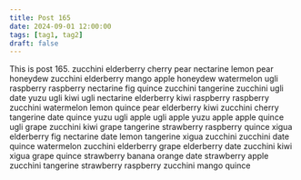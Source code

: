 ```yaml
---
title: Post 165
date: 2024-09-01 12:00:00
tags: [tag1, tag2]
draft: false
---
```

This is post 165.
zucchini
elderberry
cherry
pear
nectarine
lemon
pear
honeydew
zucchini
elderberry
mango
apple
honeydew
watermelon
ugli
raspberry
raspberry
nectarine
fig
quince
zucchini
tangerine
zucchini
ugli
date
yuzu
ugli
kiwi
ugli
nectarine
elderberry
kiwi
raspberry
raspberry
zucchini
watermelon
lemon
quince
pear
elderberry
kiwi
zucchini
cherry
tangerine
date
quince
yuzu
ugli
apple
ugli
apple
yuzu
apple
apple
quince
ugli
grape
zucchini
kiwi
grape
tangerine
strawberry
raspberry
quince
xigua
elderberry
fig
nectarine
date
lemon
tangerine
xigua
zucchini
zucchini
date
quince
watermelon
zucchini
elderberry
grape
elderberry
date
zucchini
kiwi
xigua
grape
quince
strawberry
banana
orange
date
strawberry
apple
zucchini
tangerine
strawberry
raspberry
zucchini
mango
quince
